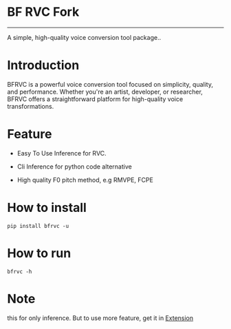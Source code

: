# BF RVC  Fork

___
A simple, high-quality voice conversion tool package..


# Introduction


BFRVC is a powerful voice conversion tool focused on simplicity, quality, and performance. Whether you're an artist, developer, or researcher, BFRVC offers a straightforward platform for high-quality voice transformations.

# Feature


* Easy To Use Inference for RVC.

* Cli Inference for python code alternative

* High quality F0 pitch method, e.g RMVPE, FCPE


# How to install

```
pip install bfrvc -u
```

# How to run

```
bfrvc -h
```


# Note
this for only inference. But to use more feature, get it in [Extension](https://github.com/BF667/BFRVC-Extension.git)
